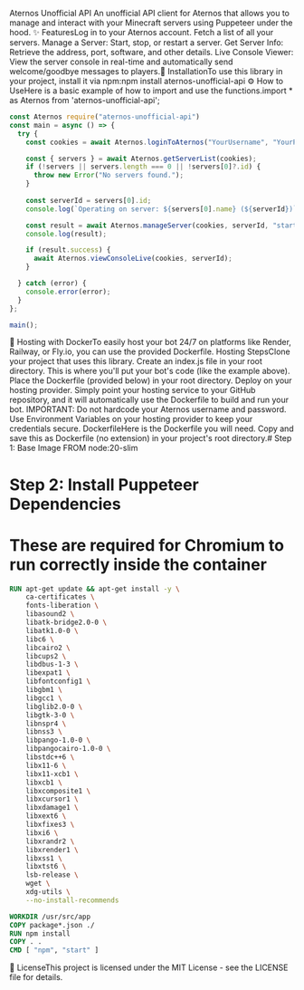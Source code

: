 Aternos Unofficial API An unofficial API client for Aternos that allows you to manage and interact with your Minecraft servers using Puppeteer under the hood.
✨ FeaturesLog in to your Aternos account.
Fetch a list of all your servers. Manage a Server: Start, stop, or restart a server.
Get Server Info: Retrieve the address, port, software, and other details.
Live Console Viewer: View the server console in real-time and automatically send welcome/goodbye messages to players.🚀 InstallationTo use this library in your project, install it via npm:npm install aternos-unofficial-api
⚙️ How to UseHere is a basic example of how to import and use the functions.import * as Aternos from 'aternos-unofficial-api';
```javascript
const Aternos require("aternos-unofficial-api")
const main = async () => {
  try {
    const cookies = await Aternos.loginToAternos("YourUsername", "YourPassword");

    const { servers } = await Aternos.getServerList(cookies);
    if (!servers || servers.length === 0 || !servers[0]?.id) {
      throw new Error("No servers found.");
    }
    
    const serverId = servers[0].id;
    console.log(`Operating on server: ${servers[0].name} (${serverId})`);

    const result = await Aternos.manageServer(cookies, serverId, "start"); // stop, restart, info
    console.log(result);

    if (result.success) {
      await Aternos.viewConsoleLive(cookies, serverId);
    }

  } catch (error) {
    console.error(error);
  }
};

main();
```
🐳 Hosting with DockerTo easily host your bot 24/7 on platforms like Render, Railway, or Fly.io, you can use the provided Dockerfile.
Hosting StepsClone your project that uses this library.
Create an index.js file in your root directory. 
This is where you'll put your bot's code (like the example above).
Place the Dockerfile (provided below) in your root directory.
Deploy on your hosting provider.
Simply point your hosting service to your GitHub repository, and it will automatically use the Dockerfile to build and run your bot.
IMPORTANT: Do not hardcode your Aternos username and password. Use Environment Variables on your hosting provider to keep your credentials secure.
DockerfileHere is the Dockerfile you will need. Copy and save this as Dockerfile (no extension) in your project's root directory.# Step 1: Base Image
FROM node:20-slim

# Step 2: Install Puppeteer Dependencies
# These are required for Chromium to run correctly inside the container
```Dockerfile
RUN apt-get update && apt-get install -y \
    ca-certificates \
    fonts-liberation \
    libasound2 \
    libatk-bridge2.0-0 \
    libatk1.0-0 \
    libc6 \
    libcairo2 \
    libcups2 \
    libdbus-1-3 \
    libexpat1 \
    libfontconfig1 \
    libgbm1 \
    libgcc1 \
    libglib2.0-0 \
    libgtk-3-0 \
    libnspr4 \
    libnss3 \
    libpango-1.0-0 \
    libpangocairo-1.0-0 \
    libstdc++6 \
    libx11-6 \
    libx11-xcb1 \
    libxcb1 \
    libxcomposite1 \
    libxcursor1 \
    libxdamage1 \
    libxext6 \
    libxfixes3 \
    libxi6 \
    libxrandr2 \
    libxrender1 \
    libxss1 \
    libxtst6 \
    lsb-release \
    wget \
    xdg-utils \
    --no-install-recommends

WORKDIR /usr/src/app
COPY package*.json ./
RUN npm install
COPY . .
CMD [ "npm", "start" ]
```
📜 LicenseThis project is licensed under the MIT License - see the LICENSE file for details.